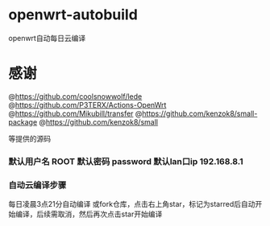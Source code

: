 # openwrt-autobuild

openwrt自动每日云编译

# 感谢
@https://github.com/coolsnowwolf/lede
@https://github.com/P3TERX/Actions-OpenWrt
@https://github.com/Mikubill/transfer
@https://github.com/kenzok8/small-package
@https://github.com/kenzok8/small

等提供的源码

### 默认用户名 ROOT 默认密码 password 默认lan口ip 192.168.8.1

### 自动云编译步骤

每日凌晨3点21分自动编译
或fork仓库，点击右上角star，标记为starred后自动开始编译，后续需取消，然后再次点击star开始编译
